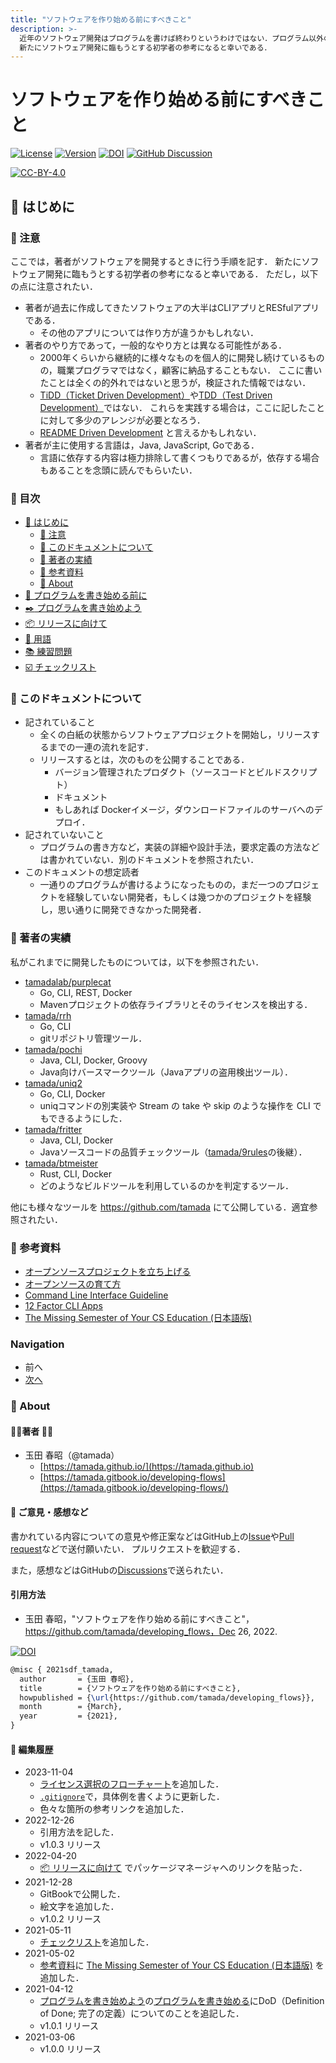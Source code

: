 ```yaml
---
title: "ソフトウェアを作り始める前にすべきこと"
description: >-
  近年のソフトウェア開発はプログラムを書けば終わりというわけではない．プログラム以外のドキュメントも書かないといけない．ここでは，著者がソフトウェアを開発するときに行う手順を記す．
  新たにソフトウェア開発に臨もうとする初学者の参考になると幸いである．
---
```


# ソフトウェアを作り始める前にすべきこと

[![License](https://img.shields.io/badge/License-CC--BY--4.0-green.svg)](https://github.com/tamada/developing\_flows/blob/master/LICENSE)
[![Version](https://img.shields.io/badge/Version-1.0.3-green.svg)](https://github.com/tamada/developing\_flows/releases/tag/v1.0.3)
[![DOI](https://zenodo.org/badge/335323499.svg)](https://zenodo.org/badge/latestdoi/335323499)
[![GitHub Discussion](https://img.shields.io/badge/GitHub-Discussions-blue?logo=github)](https://github.com/tamada/developing\_flows/discussions)

[![CC-BY-4.0](https://i.creativecommons.org/l/by/4.0/88x31.png)](http://creativecommons.org/licenses/by/4.0/)

## :beginner: はじめに

### :loudspeaker: 注意

ここでは，著者がソフトウェアを開発するときに行う手順を記す． 新たにソフトウェア開発に臨もうとする初学者の参考になると幸いである． ただし，以下の点に注意されたい．

* 著者が過去に作成してきたソフトウェアの大半はCLIアプリとRESfulアプリである．
  * その他のアプリについては作り方が違うかもしれない．
* 著者のやり方であって，一般的なやり方とは異なる可能性がある．
  * 2000年くらいから継続的に様々なものを個人的に開発し続けているものの，職業プログラマではなく，顧客に納品することもない． ここに書いたことは全くの的外れではないと思うが，検証された情報ではない．
  * [TiDD（Ticket Driven Development）](https://www.amazon.co.jp/dp/4798125067/)や[TDD（Test Driven Development）](https://www.amazon.co.jp/dp/4274217884)ではない． これらを実践する場合は，ここに記したことに対して多少のアレンジが必要となろう．
  * [README Driven Development](https://tom.preston-werner.com/2010/08/23/readme-driven-development.html) と言えるかもしれない．
* 著者が主に使用する言語は，Java, JavaScript, Goである．
  * 言語に依存する内容は極力排除して書くつもりであるが，依存する場合もあることを念頭に読んでもらいたい．

### :bookmark: 目次

* [:beginner: はじめに](./README.md)
  * [:loudspeaker: 注意](./README.md#laudspeaker-注意)
  * [:page_facing_up: このドキュメントについて](./README.md#page_facing_up-このドキュメントについて)
  * [:bust_in_silhouette: 著者の実績](./README.md#bust_in_silhouette-著者の実績)
  * [:link: 参考資料](./README.md#link-参考資料)
  * [:card_index: About](./README.md#card_indexab-out)
* [:egg: プログラムを書き始める前に](first.md)
* [:black_nib: プログラムを書き始めよう](development.md)
* [:package: リリースに向けて](shipping.md)
* [:closed_book: 用語](terms.md)
* [:books: 練習問題](exercise.md)
* [:ballot_box_with_check: チェックリスト](checklist.md)

### :page_facing_up: このドキュメントについて

* 記されていること
  * 全くの白紙の状態からソフトウェアプロジェクトを開始し，リリースするまでの一連の流れを記す．
  * リリースするとは，次のものを公開することである．
    * バージョン管理されたプロダクト（ソースコードとビルドスクリプト）
    * ドキュメント
    * もしあれば Dockerイメージ，ダウンロードファイルのサーバへのデプロイ．
* 記されていないこと
  * プログラムの書き方など，実装の詳細や設計手法，要求定義の方法などは書かれていない．別のドキュメントを参照されたい．
* このドキュメントの想定読者
  * 一通りのプログラムが書けるようになったものの，まだ一つのプロジェクトを経験していない開発者，もしくは幾つかのプロジェクトを経験し，思い通りに開発できなかった開発者．

### :bust_in_silhouette: 著者の実績

私がこれまでに開発したものについては，以下を参照されたい．

* [tamadalab/purplecat](https://github.com/tamadalab/purplecat)
  * Go, CLI, REST, Docker
  * Mavenプロジェクトの依存ライブラリとそのライセンスを検出する．
* [tamada/rrh](https://github.com/tamada/rrh)
  * Go, CLI
  * gitリポジトリ管理ツール．
* [tamada/pochi](https://github.com/tamada/pochi)
  * Java, CLI, Docker, Groovy
  * Java向けバースマークツール（Javaアプリの盗用検出ツール）．
* [tamada/uniq2](https://github.com/tamada/peripherals)
  * Go, CLI, Docker
  * uniqコマンドの別実装や Stream の take や skip のような操作を CLI でもできるようにした．
* [tamada/fritter](https://github.com/tamada/fritter)
  * Java, CLI, Docker
  * Javaソースコードの品質チェックツール（[tamada/9rules](https://github.com/tamada/9rules)の後継）．
* [tamada/btmeister](https://github.com/tamada/btmeister)
  * Rust, CLI, Docker
  * どのようなビルドツールを利用しているのかを判定するツール．

他にも様々なツールを https://github.com/tamada にて公開している．適宜参照されたい．

### :link: 参考資料

* [オープンソースプロジェクトを立ち上げる](https://ja-opensource-guide.github.io/starting-a-project/)
* [オープンソースの育て方](https://producingoss.com/ja/)
* [Command Line Interface Guideline](https://clig.dev)
* [12 Factor CLI Apps](https://medium.com/@jdxcode/12-factor-cli-apps-dd3c227a0e46)
* [The Missing Semester of Your CS Education (日本語版)](https://missing-semester-jp.github.io)

### Navigation

* 前へ
* [次へ](first.md)

### :name_badge: About

#### :man_office_worker:著者 :woman_office_worker:

* 玉田 春昭（@tamada）
    * [https://tamada.github.io/](https://tamada.github.io)
    * [https://tamada.gitbook.io/developing-flows](https://tamada.gitbook.io/developing-flows/)

#### :thought_balloon: ご意見・感想など

書かれている内容についての意見や修正案などはGitHub上の[Issue](https://github.com/tamada/developing_flows/issues)や[Pull request](https://github.com/tamada/developing_flows/pulls)などで送付願いたい． プルリクエストを歓迎する．

また，感想などはGitHubの[Discussions](https://github.com/tamada/developing_flows/discussions)で送られたい．

#### 引用方法

* 玉田 春昭，"ソフトウェアを作り始める前にすべきこと"，https://github.com/tamada/developing_flows，Dec 26, 2022. 

[![DOI](https://zenodo.org/badge/335323499.svg)](https://zenodo.org/badge/latestdoi/335323499)

```tex
@misc { 2021sdf_tamada,
  author       = {玉田 春昭},
  title        = {ソフトウェアを作り始める前にすべきこと},
  howpublished = {\url{https://github.com/tamada/developing_flows}},
  month        = {March},
  year         = {2021},
}
```

#### :pushpin: 編集履歴

* 2023-11-04
  * [ライセンス選択のフローチャート](first#フローチャート)を追加した．
  * [`.gitignore`](first#gitignore)で，具体例を書くように更新した．
  * 色々な箇所の参考リンクを追加した．
* 2022-12-26
  * 引用方法を記した．
  * v1.0.3 リリース
* 2022-04-20
  * [:package: リリースに向けて](shipping.md) でパッケージマネージャへのリンクを貼った．
* 2021-12-28
  * GitBookで公開した．
  * 絵文字を追加した．
  * v1.0.2 リリース
* 2021-05-11
  * [チェックリスト](checklist.md)を追加した．
* 2021-05-02
  * [参考資料](./#参考資料)に [The Missing Semester of Your CS Education (日本語版)](https://missing-semester-jp.github.io) を追加した．
* 2021-04-12
  * [プログラムを書き始めよう](development.md)の[プログラムを書き始める](development.md#おおっとその前に)にDoD（Definition of Done; 完了の定義）についてのことを追記した．
  * v1.0.1 リリース
* 2021-03-06
  * v1.0.0 リリース